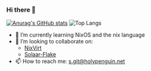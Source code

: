 ### Hi there 👋

[![Anurag's GitHub stats](https://github-readme-stats.vercel.app/api?username=svenum)](https://github.com/anuraghazra/github-readme-stats)
![Top Langs](https://github-readme-stats.vercel.app/api/top-langs/?username=svenum&layout=compact)

- 🌱 I’m currently learning NixOS and the nix language
- 👯 I’m looking to collaborate on:
  - [NixVirt](https://github.com/AshleyYakeley/NixVirt)
  - [Solaar-Flake](https://github.com/Svenum/Solaar-Flake)
- 📫 How to reach me: s.git@holypenguin.net


<!--
**Svenum/Svenum** is a ✨ _special_ ✨ repository because its `README.md` (this file) appears on your GitHub profile.

Here are some ideas to get you started:

- 🔭 I’m currently working on ...
- 🌱 I’m currently learning ...
- 👯 I’m looking to collaborate on ...
- 🤔 I’m looking for help with ...
- 💬 Ask me about ...
- 📫 How to reach me: ...
- 😄 Pronouns: ...
- ⚡ Fun fact: ...
-->
